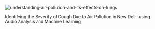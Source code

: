 ![understanding-air-pollution-and-its-effects-on-lungs](https://github.com/footkol/Portfolio/assets/79214748/7b0fc9ea-a1bf-4b05-a352-e280270e769a)

Identifying the Severity of Cough Due to Air Pollution in New Delhi using Audio Analysis and Machine Learning
